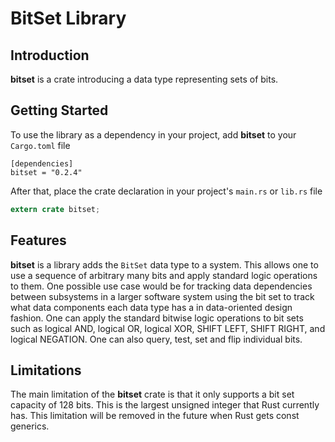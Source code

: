 # BitSet Library

## Introduction
**bitset** is a crate introducing a data type representing sets of bits.

## Getting Started
To use the library as a dependency in your project, add **bitset** to your 
`Cargo.toml` file

```ignore
[dependencies]
bitset = "0.2.4"
```

After that, place the crate declaration in your project's `main.rs` 
or `lib.rs` file

```rust
extern crate bitset;
```

## Features
**bitset** is a library adds the `BitSet` data type to a system. This allows
one to use a sequence of arbitrary many bits and apply standard logic operations
to them. One possible use case would be for tracking data dependencies between 
subsystems in a larger software system using the bit set to track what data 
components each data type has a in data-oriented design fashion. One can apply
the standard bitwise logic operations to bit sets such as logical AND, logical 
OR, logical XOR, SHIFT LEFT, SHIFT RIGHT, and logical NEGATION. One can also 
query, test, set and flip individual bits.

## Limitations
The main limitation of the **bitset** crate is that it only supports a bit set 
capacity of 128 bits. This is the largest unsigned integer that Rust currently 
has. This limitation will be removed in the future when Rust gets const 
generics.

